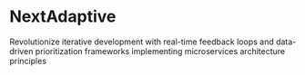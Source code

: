 # NextAdaptive
Revolutionize iterative development with real-time feedback loops and data-driven prioritization frameworks implementing microservices architecture principles
